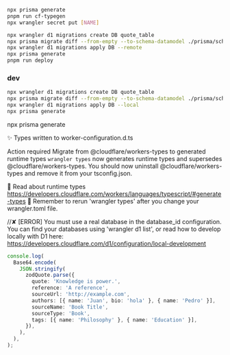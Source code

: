 ```bash
npx prisma generate
pnpm run cf-typegen
npx wrangler secret put [NAME]
```

```bash
npx wrangler d1 migrations create DB quote_table
npx prisma migrate diff --from-empty --to-schema-datamodel ./prisma/schema.prisma --script --output migrations/0001_quote_table.sql
npx wrangler d1 migrations apply DB --remote
npx prisma generate
pnpm run deploy


```

### dev

```bash
npx wrangler d1 migrations create DB quote_table
npx prisma migrate diff --from-empty --to-schema-datamodel ./prisma/schema.prisma --script --output migrations/0001_quote_table.sql
npx wrangler d1 migrations apply DB --local
npx prisma generate
```

npx prisma generate

✨ Types written to worker-configuration.d.ts

Action required Migrate from @cloudflare/workers-types to generated runtime types
`wrangler types` now generates runtime types and supersedes @cloudflare/workers-types.
You should now uninstall @cloudflare/workers-types and remove it from your tsconfig.json.

📖 Read about runtime types
https://developers.cloudflare.com/workers/languages/typescript/#generate-types
📣 Remember to rerun 'wrangler types' after you change your wrangler.toml file.

//✘ [ERROR] You must use a real database in the database_id configuration. You can find your databases using 'wrangler d1 list', or read how to develop locally with D1 here: https://developers.cloudflare.com/d1/configuration/local-development

```ts
console.log(
  Base64.encode(
    JSON.stringify(
      zodQuote.parse({
        quote: 'Knowledge is power.',
        reference: 'A reference',
        sourceUrl: 'http://example.com',
        authors: [{ name: 'Juan', bio: 'hola' }, { name: 'Pedro' }],
        sourceName: 'Book Title',
        sourceType: 'Book',
        tags: [{ name: 'Philosophy' }, { name: 'Education' }],
      }),
    ),
  ),
);
```
